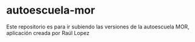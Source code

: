 # autoescuela-mor
Este repositorio es para ir subiendo las versiones de la autoescuela MOR, aplicación creada por Raúl Lopez

